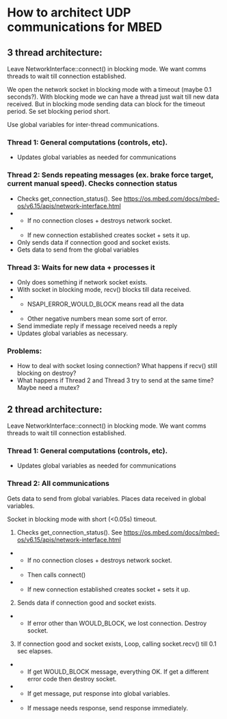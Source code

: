 # How to architect UDP communications for MBED

## 3 thread architecture:
Leave NetworkInterface::connect() in blocking mode. We want comms threads to wait till connection established.

We open the network socket in blocking mode with a timeout (maybe 0.1 seconds?).
With blocking mode we can have a thread just wait till new data received. But in blocking mode
sending data can block for the timeout period. Se set blocking period short.

Use global variables for inter-thread communications.

### Thread 1: General computations (controls, etc).
 * Updates global variables as needed for communications 

### Thread 2: Sends repeating messages (ex. brake force target, current manual speed). Checks connection status
 * Checks get_connection_status(). See https://os.mbed.com/docs/mbed-os/v6.15/apis/network-interface.html
 * * If no connection closes + destroys network socket.
 * * If new connection established creates socket + sets it up.
 * Only sends data if connection good and socket exists.
 * Gets data to send from the global variables

### Thread 3: Waits for new data + processes it
 * Only does something if network socket exists.
 * With socket in blocking mode, recv() blocks till data received.
 * * NSAPI_ERROR_WOULD_BLOCK means read all the data
 * * Other negative numbers mean some sort of error.
 * Send immediate reply if message received needs a reply
 * Updates global variables as necessary.

### Problems:
 * How to deal with socket losing connection? What happens if recv() still blocking on destroy?
 * What happens if Thread 2 and Thread 3 try to send at the same time? Maybe need a mutex?
 
## 2 thread architecture:
Leave NetworkInterface::connect() in blocking mode. We want comms threads to wait till connection established.

### Thread 1: General computations (controls, etc).
 * Updates global variables as needed for communications 
 
### Thread 2: All communications
Gets data to send from global variables. Places data received in global variables.

Socket in blocking mode with short (<0.05s) timeout. 

 1. Checks get_connection_status(). See https://os.mbed.com/docs/mbed-os/v6.15/apis/network-interface.html
 * * If no connection closes + destroys network socket.
 * * Then calls connect()
 * * If new connection established creates socket + sets it up.
 2. Sends data if connection good and socket exists.
 * * If error other than WOULD_BLOCK, we lost connection. Destroy socket.
 3. If connection good and socket exists, Loop, calling socket.recv() till 0.1 sec elapses.
 * * If get WOULD_BLOCK message, everything OK. If get a different error code then destroy socket.
 * * If get message, put response into global variables.
 * * If message needs response, send response immediately.

